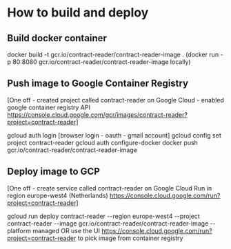 # How to build and deploy

##  Build docker container
docker build -t gcr.io/contract-reader/contract-reader-image .
(docker run -p 80:8080 gcr.io/contract-reader/contract-reader-image locally)

## Push image to Google Container Registry
[One off - created project called contract-reader on Google Cloud 
         - enabled google container registry API https://console.cloud.google.com/gcr/images/contract-reader?project=contract-reader]

gcloud auth login  [browser login - oauth - gmail account]
gcloud config set project contract-reader
gcloud auth configure-docker
docker push gcr.io/contract-reader/contract-reader-image


## Deploy image to GCP
[One off - create service called contract-reader on Google Cloud Run in region europe-west4 (Netherlands) https://console.cloud.google.com/run?project=contract-reader]

gcloud run deploy contract-reader --region europe-west4 --project contract-reader --image gcr.io/contract-reader/contract-reader-image --platform managed
OR use the UI https://console.cloud.google.com/run?project=contract-reader to pick image from container registry
